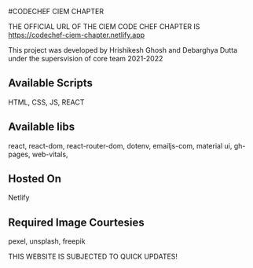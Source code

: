 #CODECHEF CIEM CHAPTER

THE OFFICIAL URL OF THE CIEM CODE CHEF CHAPTER IS https://codechef-ciem-chapter.netlify.app

This project was developed by Hrishikesh Ghosh and Debarghya Dutta under the supersvision of core team 2021-2022

## Available Scripts

HTML, CSS, JS, REACT

## Available libs
react, react-dom, react-router-dom, dotenv, emailjs-com, material ui, gh-pages, web-vitals, 

## Hosted On
Netlify

## Required Image Courtesies 
pexel, unsplash, freepik

THIS WEBSITE IS SUBJECTED TO QUICK UPDATES!
